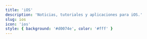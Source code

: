 ```yaml
---
title: 'iOS'
description: 'Noticias, tutoriales y aplicaciones para iOS.'
slug: ios
icon: 'ios'
style: { background: '#d0074e', color: '#fff' }
---
```

